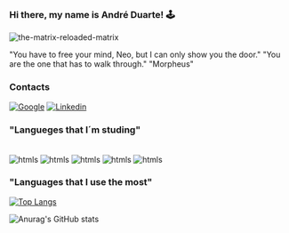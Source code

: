 
### Hi there, my name is André Duarte! 🕹️


![the-matrix-reloaded-matrix](https://github.com/CODDuarte/CODDuarte/assets/162828482/a6862539-f92f-4055-928c-e20a89baa30b)


"You have to free your mind, Neo, but I can only show you the door."
"You are the one that has to walk through."
"Morpheus"




### Contacts
[![Google](	https://img.shields.io/badge/Gmail-D14836?style=for-the-badge&logo=gmail&logoColor=white/)](andreduarte98@gmail.com)
[![Linkedin](	https://img.shields.io/badge/LinkedIn-0077B5?style=for-the-badge&logo=linkedin&logoColor=white/)](https://www.linkedin.com/in/andr%C3%A9-alves-duarte-2707383b/)

### "Langueges that I´m studing"
<div stle="dsplay: inline_block"><br/>
  <img align= "center" alt="htmls" src="https://img.shields.io/badge/JavaScript-F7DF1E?style=for-the-badge&logo=javascript&logoColor=black" />
  <img align= "center" alt="htmls" src="https://img.shields.io/badge/Java-ED8B00?style=for-the-badge&logo=openjdk&logoColor=white" />
  <img align= "center" alt="htmls" src="https://img.shields.io/badge/Python-14354C?style=for-the-badge&logo=python&logoColor=white" />
  <img align= "center" alt="htmls" src="https://img.shields.io/badge/Python-14354C?style=for-the-badge&logo=python&logoColor=white" />
  <img align= "center" alt="htmls" src="https://img.shields.io/badge/Amazon_AWS-FF9900?style=for-the-badge&logo=amazonaws&logoColor=white" />

  </div>
 

### "Languages that I use the most"

[![Top Langs](https://github-readme-stats.vercel.app/api/top-langs/?username=CODDuarte)](https://github.com/anuraghazra/github-readme-stats)


![Anurag's GitHub stats](https://github-readme-stats.vercel.app/api?username=CODDuarte&show_icons=true&theme=radical)






